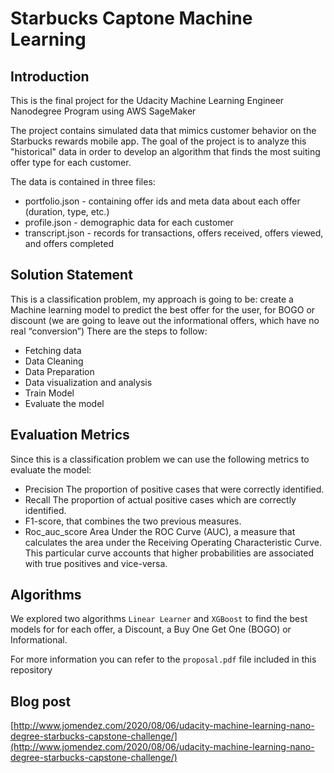 # Starbucks Captone Machine Learning

## Introduction

This is the final project for the Udacity Machine Learning Engineer Nanodegree Program using AWS SageMaker

The project contains simulated data that mimics customer behavior on the Starbucks rewards mobile app. The goal of the project is to analyze this "historical" data in order to develop an algorithm that finds the most suiting offer type for each customer.

The data is contained in three files:

- portfolio.json - containing offer ids and meta data about each offer (duration, type, etc.)
- profile.json - demographic data for each customer
- transcript.json - records for transactions, offers received, offers viewed, and offers completed

## Solution Statement

This is a classification problem, my approach is going to be: create a Machine learning model to
predict the best offer for the user, for BOGO or discount (we are going to leave out the
informational offers, which have no real “conversion”)
There are the steps to follow:

- Fetching data
- Data Cleaning
- Data Preparation
- Data visualization and analysis
- Train Model
- Evaluate the model

## Evaluation Metrics

Since this is a classification problem we can use the following metrics to evaluate the model:

- Precision The proportion of positive cases that were correctly identified.
- Recall The proportion of actual positive cases which are correctly identified.
- F1-score, that combines the two previous measures.
- Roc_auc_score Area Under the ROC Curve (AUC), a measure that calculates the area
under the Receiving Operating Characteristic Curve. This particular curve accounts that
higher probabilities are associated with true positives and vice-versa.

## Algorithms

We explored two algorithms `Linear Learner` and `XGBoost` to find the best models for for each offer, a Discount, a Buy One Get One (BOGO)
or Informational.

For more information you can refer to the `proposal.pdf` file included in this repository

## Blog post
[http://www.jomendez.com/2020/08/06/udacity-machine-learning-nano-degree-starbucks-capstone-challenge/](http://www.jomendez.com/2020/08/06/udacity-machine-learning-nano-degree-starbucks-capstone-challenge/)
